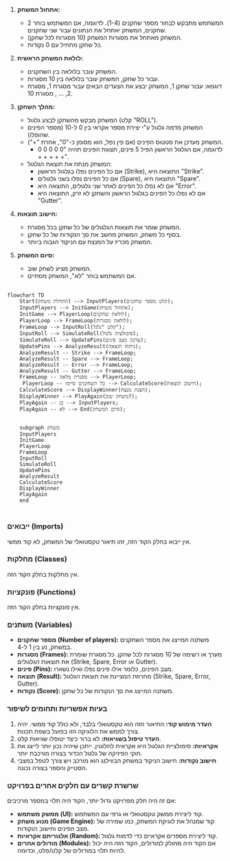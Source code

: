## <algorithm>

1. **אתחול המשחק:**
   - המשתמש מתבקש לבחור מספר שחקנים (1-4). לדוגמה, אם המשתמש בוחר 2 שחקנים, המשחק יאתחל את הנתונים עבור שני שחקנים.
   - המשחק מאתחל את מסגרות המשחק (10 מסגרות לכל שחקן).
   - כל שחקן מתחיל עם 0 נקודות.

2. **לולאת המשחק הראשית:**
   - המשחק עובר בלולאה בין השחקנים.
   - עבור כל שחקן, המשחק עובר בלולאה בין 10 מסגרות.
   - דוגמא: עבור שחקן 1, המשחק יבצע את הצעדים הבאים עבור מסגרת 1, מסגרת 2, ... , מסגרת 10.

3. **מהלך השחקן:**
   - המשחק מבקש מהשחקן לבצע גלגול (קלט "ROLL").
   - המשחק מדמה גלגול ע"י יצירת מספר אקראי בין 0 ל-10 (מספר הפינים שהופלו).
   - המשחק מעדכן את סטטוס הפינים (אם פין נפל, הוא מסומן כ-"0", אחרת "+").
     - לדוגמה, אם הגלגול הראשון הפיל 5 פינים, תצוגת הפינים תהיה "0 0 0 0 0 + + + + +".
   - המשחק מנתח את תוצאת הגלגול:
     - אם כל הפינים נפלו בגלגול הראשון (Strike), התוצאה היא "Strike".
     - אם כל הפינים נפלו בשני גלגולים (Spare), התוצאה היא "Spare".
     - אם לא נפלו כל הפינים לאחר שני גלגולים, התוצאה היא "Error".
     - אם לא נפלו כל הפינים בגלגול הראשון והשחקן לא זרק, התוצאה היא "Gutter".

4. **חישוב תוצאות:**
   - המשחק שומר את תוצאות הגלגולים של כל שחקן בכל מסגרת.
   - בסוף כל משחק, המשחק מחשב את סך הנקודות של כל שחקן.
   - המשחק מכריז על המנצח עם הניקוד הגבוה ביותר.

5. **סיום המשחק:**
   - המשחק מציע לשחק שוב.
   - אם המשתמש בוחר "לא", המשחק מסתיים.

## <mermaid>

```mermaid
flowchart TD
    Start(התחלת משחק) --> InputPlayers(קלט מספר שחקנים);
    InputPlayers --> InitGame(אתחול משחק);
    InitGame --> PlayerLoop(לולאת שחקנים);
    PlayerLoop --> FrameLoop(לולאת מסגרות);
    FrameLoop --> InputRoll(קלט "גלגל");
    InputRoll --> SimulateRoll(סימולציה גלגול);
    SimulateRoll --> UpdatePins(עדכון מצב פינים);
    UpdatePins --> AnalyzeResult(ניתוח תוצאה);
    AnalyzeResult -- Strike --> FrameLoop;
    AnalyzeResult -- Spare --> FrameLoop;
    AnalyzeResult -- Error --> FrameLoop;
    AnalyzeResult -- Gutter --> FrameLoop;
    FrameLoop -- מסגרת מלאה --> PlayerLoop;
     PlayerLoop -- כל השחקנים סיימו --> CalculateScore(חישוב תוצאות);
    CalculateScore --> DisplayWinner(הצגת מנצח);
    DisplayWinner --> PlayAgain(משחק שוב?);
    PlayAgain -- כן --> InputPlayers;
    PlayAgain -- לא --> End(סיום המשחק);
    

    subgraph משחק
    InputPlayers
    InitGame
    PlayerLoop
    FrameLoop
    InputRoll
    SimulateRoll
    UpdatePins
    AnalyzeResult
    CalculateScore
    DisplayWinner
    PlayAgain
    end
    
```

## <explanation>

### ייבואים (Imports)

אין ייבוא בחלק הקוד הזה, זהו תיאור טקסטואלי של המשחק, לא קוד ממשי.

### מחלקות (Classes)

אין מחלקות בחלק הקוד הזה.

### פונקציות (Functions)

אין פונקציות בחלק הקוד הזה.

### משתנים (Variables)

- **מספר שחקנים (Number of players):** משתנה המייצג את מספר השחקנים במשחק, נע בין 1 ל-4.
- **מסגרות (Frames):** מערך או רשימה של 10 מסגרות לכל שחקן. כל מסגרת שומרת את תוצאות הגלגולים (Strike, Spare, Error או Gutter).
- **פינים (Pins):** מצב הפינים, כלומר אילו פינים נפלו ואילו נשארו.
- **תוצאה (Result):** מחרוזת המציינת את תוצאת הגלגול (Strike, Spare, Error, Gutter).
- **נקודות (Score):** משתנה המייצג את סך הנקודות של כל שחקן.

### בעיות אפשריות ותחומים לשיפור

1.  **העדר מימוש קוד:** התיאור הזה הוא טקסטואלי בלבד, ולא כולל קוד ממשי. יהיה צורך לממש את הלוגיקה הזו בפועל בשפת תכנות.
2.  **העדר טיפול בשגיאות:** לא ברור כיצד יטופלו שגיאות קלט.
3.  **אקראיות:** סימולציית הגלגול היא אקראית לחלוטין. ייתכן שיהיה נכון יותר לייצג את חוקי הפיזיקה של גלגול הכדור בצורה מורכבת יותר.
4.  **חישוב נקודות:** חישוב הניקוד במשחק הבווילנג הוא מורכב ויש צורך לטפל במצבי הסטייק והספר בצורה נכונה.

### שרשרת קשרים עם חלקים אחרים בפרויקט
אם זה היה חלק מפרויקט גדול יותר, הקוד היה תלוי במספר מרכיבים:
*   **ממשק משתמש (UI):** קוד ליצירת ממשק טקסטואלי או גרפי עם המשתמש.
*   **מנוע משחק (Game Engine):** קוד שמנהל את לוגיקת המשחק, כמו שמירה של מצב הפינים וחישוב הנקודות.
*   **אלגוריתם אקראיות (Random):** קוד ליצירת מספרים אקראיים כדי לדמות גלגול.
*   **מודולים אחרים (Modules):** אם הקוד היה מחולק למודולים, הקוד הזה היה יכול להיות תלוי במודולים של קלט/פלט, וכדומה.